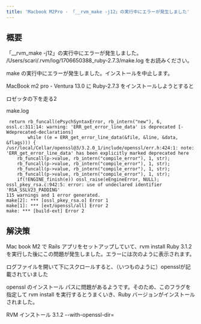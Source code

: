 ```yaml
---
title: 'Macbook M2Pro - 「__rvm_make -j12」の実行中にエラーが発生しました'
---
```


## 概要
「__rvm_make -j12」の実行中にエラーが発生しました。
/Users/scari/.rvm/log/1706650388_ruby-2.7.3/make.log をお読みください。

make の実行中にエラーが発生しました。インストールを中止します。

MacBook m2 pro - Ventura 13.0 に Ruby-2.7.3 をインストールしようとすると

ロゼッタの下を走る2

make.log

```
 return rb_funcall(ePsychSyntaxError, rb_intern("new"), 6,
ossl.c:311:14: warning: 'ERR_get_error_line_data' is deprecated [-Wdeprecated-declarations]
        while ((e = ERR_get_error_line_data(&file, &line, &data, &flags))) {
/usr/local/Cellar/openssl@3/3.2.0_1/include/openssl/err.h:424:1: note: 'ERR_get_error_line_data' has been explicitly marked deprecated here
    rb_funcall(p->value, rb_intern("compile_error"), 1, str);
    rb_funcall(p->value, rb_intern("compile_error"), 1, str);
    rb_funcall(p->value, rb_intern("compile_error"), 1, str);
    rb_funcall(p->value, rb_intern("compile_error"), 1, str);
    if(!ENGINE_finish(e)) ossl_raise(eEngineError, NULL);
ossl_pkey_rsa.c:942:5: error: use of undeclared identifier 'RSA_SSLV23_PADDING'
115 warnings and 1 error generated.
make[2]: *** [ossl_pkey_rsa.o] Error 1
make[1]: *** [ext/openssl/all] Error 2
make: *** [build-ext] Error 2

```
## 解決策
Mac book M2 で Rails アプリをセットアップしていて、rvm install Ruby 3.1.2 を実行した後にこの問題が発生しました。エラーには次のように表示されます。

ログファイルを開いて下にスクロールすると、（いつものように）opensslが記載されていました

openssl のインストール パスに問題があるようです。そのため、このフラグを指定して rvm install を実行するとうまくいき、Ruby バージョンがインストールされました。

RVM インストール 3.1.2 --with-openssl-dir=

